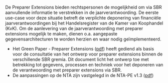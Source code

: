  
De Preparer Extensions bieden rechtspersonen de mogelijkheid om via SBR aanvullende informatie te verstrekken in de jaarverantwoording. De eerste use-case voor deze situatie betreft de verplichte deponering van financiële jaarverantwoordingen bij het Handelsregister van de Kamer van Koophandel (KvK). Om de aanlevering van de jaarverantwoording met preparer extensions mogelijk te maken, dienen o.a. aangepaste gegevensarchitecturen te worden herzien en waar nodig geïmplementeerd.

- Het Green Paper - Preparer Extensions ([pdf](NTA-PEv1.3.pdf)) heeft gediend als basis voor de consultatie van het ontwerp voor preparer extensions binnen de verschillende SBR gremia. Dit document licht het ontwerp toe met betrekking tot gegevens, processen en techniek voor het deponeren van de verantwoording met preparer extensions via SBR.
- De aanpassingen op de NTA zijn vastgelegd in de NTA-PE v1.3 ([pdf](Green_Paper_-_Preparer_Extensions_v1.2.pdf))


